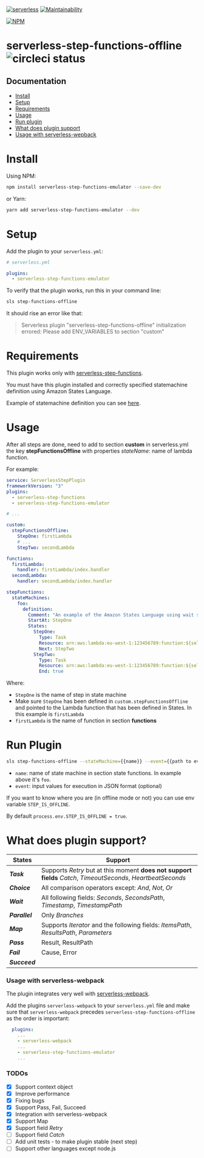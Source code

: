 [![serverless](http://public.serverless.com/badges/v3.svg)](http://www.serverless.com)
[![Maintainability](https://api.codeclimate.com/v1/badges/b321644ef368976aee12/maintainability)](https://codeclimate.com/github/duy84/serverless-step-functions-offline/maintainability)


[![NPM](https://nodei.co/npm/serverless-step-functions-emulator.png)](https://nodei.co/npm/serverless-step-functions-emulator/)

# serverless-step-functions-offline ![circleci status](https://circleci.com/gh/duy84/serverless-step-functions-offline.svg?style=shield)

## Documentation

- [Install](#install)
- [Setup](#setup)
- [Requirements](#requirements)
- [Usage](#usage)
- [Run plugin](#run-plugin)
- [What does plugin support](#what-does-plugin-support)
- [Usage with serverless-wepback](#usage-with-serverless-webpack)


# Install
Using NPM:
```bash
npm install serverless-step-functions-emulator --save-dev
```
or Yarn:
```bash
yarn add serverless-step-functions-emulator --dev
```

# Setup
Add the plugin to your `serverless.yml`:
```yaml
# serverless.yml

plugins:
  - serverless-step-functions-emulator
```

To verify that the plugin works, run this in your command line:
```bash
sls step-functions-offline
```

It should rise an error like that:

> Serverless plugin "serverless-step-functions-offline" initialization errored: Please add ENV_VARIABLES to section "custom"

# Requirements
This plugin works only with [serverless-step-functions](https://github.com/horike37/serverless-step-functions).

You must have this plugin installed and correctly specified statemachine definition using Amazon States Language.

Example of statemachine definition you can see [here](https://github.com/horike37/serverless-step-functions#setup).

# Usage
After all steps are done, need to add to section **custom** in serverless.yml the key **stepFunctionsOffline** with properties *stateName*: name of lambda function.

For example:

```yaml
service: ServerlessStepPlugin
frameworkVersion: "3"
plugins:
  - serverless-step-functions
  - serverless-step-functions-emulator

# ...

custom:
  stepFunctionsOffline:
    StepOne: firstLambda
    # ...
    StepTwo: secondLambda

functions:
  firstLambda:
    handler: firstLambda/index.handler
  secondLambda:
    handler: secondLambda/index.handler

stepFunctions:
  stateMachines:
    foo:
      definition:
        Comment: "An example of the Amazon States Language using wait states"
        StartAt: StepOne
        States:
          StepOne:
            Type: Task
            Resource: arn:aws:lambda:eu-west-1:123456789:function:${self:service}-${opt:stage, self:provider.stage}-firstLambda
            Next: StepTwo
          StepTwo:
            Type: Task
            Resource: arn:aws:lambda:eu-west-1:123456789:function:${self:service}-${opt:stage, self:provider.stage}-secondLambda
            End: true
```

Where:
- `StepOne` is the name of step in state machine
- Make sure `StepOne` has been defined in `custom.stepFunctionsOffline` and pointed to the Lambda function that has been defined in States. In this example is `firstLambda`
- `firstLambda` is the name of function in section **functions**

# Run Plugin
```bash
sls step-functions-offline --stateMachine={{name}} --event={{path to event file}}
```

- `name`: name of state machine in section state functions. In example above it's `foo`.
- `event`: input values for execution in JSON format (optional)

If you want to know where you are (in offline mode or not) you can use env variable `STEP_IS_OFFLINE`.

By default `process.env.STEP_IS_OFFLINE = true`.

# What does plugin support?
| States | Support |
| ------ | ------ |
| ***Task*** | Supports *Retry* but at this moment **does not support fields** *Catch*, *TimeoutSeconds*, *HeartbeatSeconds* |
| ***Choice*** | All comparison operators except: *And*, *Not*, *Or* |
| ***Wait***  | All following fields: *Seconds*, *SecondsPath*, *Timestamp*, *TimestampPath* |
| ***Parallel*** |  Only *Branches* |
| ***Map*** | Supports *Iterator* and the following fields: *ItemsPath*, *ResultsPath*, *Parameters* |
| ***Pass*** | Result, ResultPath |
| ***Fail***| Cause, Error|
| ***Succeed***| |

### Usage with serverless-webpack

The plugin integrates very well with [serverless-webpack](https://github.com/serverless-heaven/serverless-webpack).

Add the plugins `serverless-webpack` to your `serverless.yml` file and make sure that `serverless-webpack`
precedes `serverless-step-functions-offline` as the order is important:
```yaml
  plugins:
    ...
    - serverless-webpack
    ...
    - serverless-step-functions-emulator
    ...
```

### TODOs
 - [x] Support context object
 - [x] Improve performance
 - [x] Fixing bugs
 - [x] Support Pass, Fail, Succeed
 - [x] Integration with serverless-webpack
 - [x] Support Map
 - [x] Support field *Retry*
 - [ ] Support field *Catch*
 - [ ] Add unit tests - to make plugin stable (next step)
 - [ ] Support other languages except node.js
